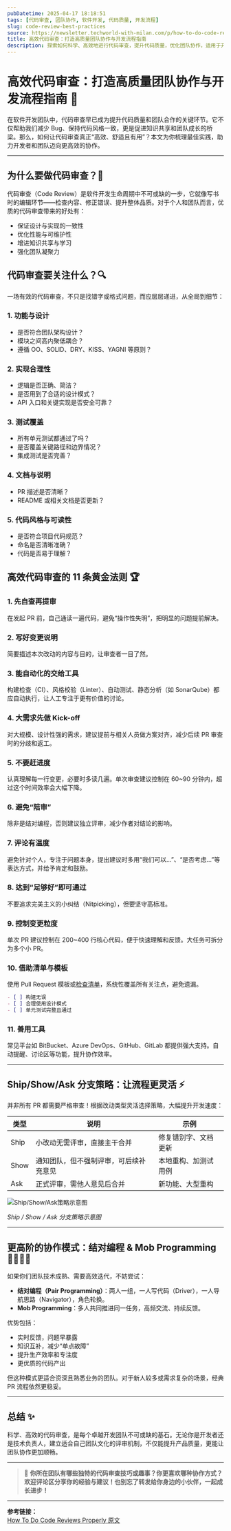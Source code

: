 ```yaml
---
pubDatetime: 2025-04-17 18:18:51
tags: [代码审查, 团队协作, 软件开发, 代码质量, 开发流程]
slug: code-review-best-practices
source: https://newsletter.techworld-with-milan.com/p/how-to-do-code-reviews-properly
title: 高效代码审查：打造高质量团队协作与开发流程指南
description: 探索如何科学、高效地进行代码审查，提升代码质量，优化团队协作，适用于开发者、技术负责人及所有致力于改进研发流程的软件从业者。
---
```


# 高效代码审查：打造高质量团队协作与开发流程指南 🚀

在软件开发团队中，代码审查早已成为提升代码质量和团队合作的关键环节。它不仅帮助我们减少 Bug、保持代码风格一致，更是促进知识共享和团队成长的桥梁。那么，如何让代码审查真正“高效、舒适且有用”？本文为你梳理最佳实践，助力开发者和团队迈向更高效的协作。

---

## 为什么要做代码审查？🤔

代码审查（Code Review）是软件开发生命周期中不可或缺的一步，它就像写书时的编辑环节——检查内容、修正错误、提升整体品质。对于个人和团队而言，优质的代码审查带来的好处有：

- 保证设计与实现的一致性
- 优化性能与可维护性
- 增进知识共享与学习
- 强化团队凝聚力

## 代码审查要关注什么？🔍

一场有效的代码审查，不只是找错字或格式问题，而应层层递进，从全局到细节：

### 1. 功能与设计

- 是否符合团队架构设计？
- 模块之间高内聚低耦合？
- 遵循 OO、SOLID、DRY、KISS、YAGNI 等原则？

### 2. 实现合理性

- 逻辑是否正确、简洁？
- 是否用到了合适的设计模式？
- API 入口和关键实现是否安全可靠？

### 3. 测试覆盖

- 所有单元测试都通过了吗？
- 是否覆盖关键路径和边界情况？
- 集成测试是否完善？

### 4. 文档与说明

- PR 描述是否清晰？
- README 或相关文档是否更新？

### 5. 代码风格与可读性

- 是否符合项目代码规范？
- 命名是否清晰准确？
- 代码是否易于理解？

## 高效代码审查的 11 条黄金法则 🏆

### 1. 先自查再提审

在发起 PR 前，自己通读一遍代码，避免“操作性失明”，把明显的问题提前解决。

### 2. 写好变更说明

简要描述本次改动的内容与目的，让审查者一目了然。

### 3. 能自动化的交给工具

构建检查（CI）、风格校验（Linter）、自动测试、静态分析（如 SonarQube）都应自动执行，让人工专注于更有价值的讨论。

### 4. 大需求先做 Kick-off

对大规模、设计性强的需求，建议提前与相关人员做方案对齐，减少后续 PR 审查时的分歧和返工。

### 5. 不要赶进度

认真理解每一行变更，必要时多读几遍。单次审查建议控制在 60~90 分钟内，超过这个时间效率会大幅下降。

### 6. 避免“陪审”

除非是结对编程，否则建议独立评审，减少作者对结论的影响。

### 7. 评论有温度

避免针对个人，专注于问题本身，提出建议时多用“我们可以…”、“是否考虑…”等表达方式，并给予肯定和鼓励。

### 8. 达到“足够好”即可通过

不要追求完美主义的小纠结（Nitpicking），但要坚守高标准。

### 9. 控制变更粒度

单次 PR 建议控制在 200~400 行核心代码，便于快速理解和反馈。大任务可拆分为多个小 PR。

### 10. 借助清单与模板

使用 Pull Request 模板或[检查清单](https://github.com/mgreiler/code-review-checklist)，系统性覆盖所有关注点，避免遗漏。

```markdown
- [ ] 构建无误
- [ ] 合理使用设计模式
- [ ] 单元测试完整且通过
```

### 11. 善用工具

常见平台如 BitBucket、Azure DevOps、GitHub、GitLab 都提供强大支持。自动提醒、讨论区等功能，提升协作效率。

---

## Ship/Show/Ask 分支策略：让流程更灵活 ⚡️

并非所有 PR 都需要严格审查！根据改动类型灵活选择策略，大幅提升开发速度：

| 类型 | 说明                                   | 示例                 |
| ---- | -------------------------------------- | -------------------- |
| Ship | 小改动无需评审，直接主干合并           | 修复错别字、文档更新 |
| Show | 通知团队，但不强制评审，可后续补充意见 | 本地重构、加测试用例 |
| Ask  | 正式评审，需他人意见后合并             | 新功能、大型重构     |

![Ship/Show/Ask策略示意图](https://substackcdn.com/image/fetch/w_1456,c_limit,f_auto,q_auto:good,fl_progressive:steep/https%3A%2F%2Fsubstack-post-media.s3.amazonaws.com%2Fpublic%2Fimages%2Fb48c112a-2e2f-44f1-9462-28f2ebcdab3e_1385x2668.png)

_Ship / Show / Ask 分支策略示意图_

---

## 更高阶的协作模式：结对编程 & Mob Programming 👯‍♂️👨‍💻

如果你们团队技术成熟、需要高效迭代，不妨尝试：

- **结对编程（Pair Programming）**：两人一组，一人写代码（Driver），一人导航思路（Navigator），角色轮换。
- **Mob Programming**：多人共同推进同一任务，高频交流、持续反馈。

优势包括：

- 实时反馈，问题早暴露
- 知识互补，减少“单点故障”
- 提升生产效率和专注度
- 更优质的代码产出

但这种模式更适合资深且熟悉业务的团队。对于新人较多或需求复杂的场景，经典 PR 流程依然更稳妥。

---

## 总结 ✨

科学、高效的代码审查，是每个卓越开发团队不可或缺的基石。无论你是开发者还是技术负责人，建立适合自己团队文化的评审机制，不仅能提升产品质量，更能让团队协作更加顺畅。

---

> 💬 **你所在团队有哪些独特的代码审查技巧或趣事？你更喜欢哪种协作方式？欢迎评论区分享你的经验与建议！也别忘了转发给你身边的小伙伴，一起成长进步！**

---

**参考链接：**  
[How To Do Code Reviews Properly 原文](https://newsletter.techworld-with-milan.com/p/how-to-do-code-reviews-properly)
